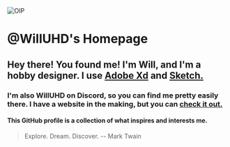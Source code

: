 ![OIP](https://github.com/WillUHD/WillUHD/assets/134638202/ba49e35f-7bf8-41e4-948a-9f359f94a089)

# @WillUHD's Homepage
## Hey there! You found me! I'm Will, and I'm a hobby designer. I use [Adobe Xd](https://www.adobe.com/products/xd/learn/get-started/what-is-adobe-xd-used-for.html) and [Sketch. ](https://www.sketch.com/home/)
### I'm also __WillUHD__ on Discord, so you can find me pretty easily there. I have a website in the making, but you can [check it out. ](https://sites.google.com/view/Will-C)
#### This GitHub profile is a collection of what inspires and interests me. 

> Explore. Dream. Discover.
> -- Mark Twain





